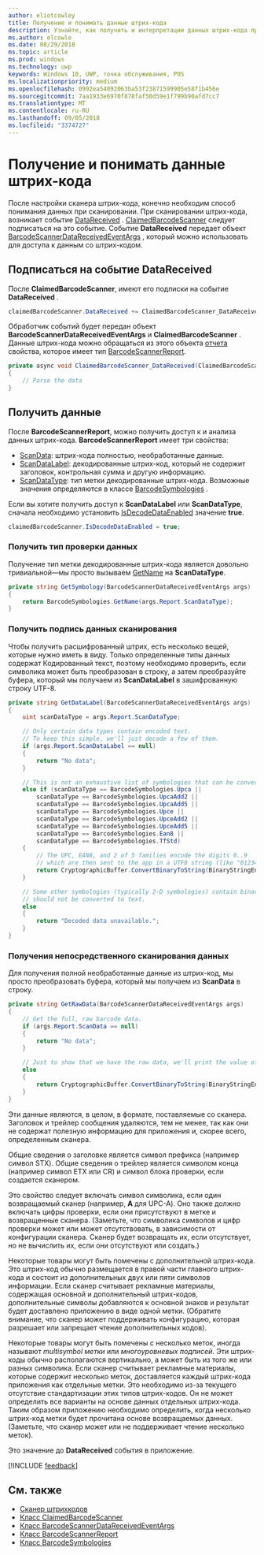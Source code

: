 ```yaml
---
author: eliotcowley
title: Получение и понимать данные штрих-кода
description: Узнайте, как получить и интерпретации данных штрих-кода при сканировании.
ms.author: elcowle
ms.date: 08/29/2018
ms.topic: article
ms.prod: windows
ms.technology: uwp
keywords: Windows 10, UWP, точка обслуживания, POS
ms.localizationpriority: medium
ms.openlocfilehash: 0992ea54092063ba53f23871599905e58f1b456e
ms.sourcegitcommit: 7aa1933e6970f878faf50d59e1f799b90afd7cc7
ms.translationtype: MT
ms.contentlocale: ru-RU
ms.lasthandoff: 09/05/2018
ms.locfileid: "3374727"
---
```

# <a name="obtain-and-understand-barcode-data"></a>Получение и понимать данные штрих-кода

После настройки сканера штрих-кода, конечно необходим способ понимания данных при сканировании. При сканировании штрих-кода, возникает событие [DataReceived](https://docs.microsoft.com/uwp/api/windows.devices.pointofservice.claimedbarcodescanner.datareceived) . [ClaimedBarcodeScanner](https://docs.microsoft.com/uwp/api/windows.devices.pointofservice.claimedbarcodescanner) следует подписаться на это событие. Событие **DataReceived** передает объект [BarcodeScannerDataReceivedEventArgs](https://docs.microsoft.com/uwp/api/windows.devices.pointofservice.barcodescannerdatareceivedeventargs) , который можно использовать для доступа к данным со штрих-кодом.

## <a name="subscribe-to-the-datareceived-event"></a>Подписаться на событие DataReceived

После **ClaimedBarcodeScanner**, имеют его подписки на событие **DataReceived** .

```cs
claimedBarcodeScanner.DataReceived += ClaimedBarcodeScanner_DataReceived;
```

Обработчик событий будет передан объект **BarcodeScannerDataReceivedEventArgs** и **ClaimedBarcodeScanner** . Данные штрих-кода можно обращаться из этого объекта [отчета](https://docs.microsoft.com/uwp/api/windows.devices.pointofservice.barcodescannerdatareceivedeventargs.report#Windows_Devices_PointOfService_BarcodeScannerDataReceivedEventArgs_Report) свойства, которое имеет тип [BarcodeScannerReport](https://docs.microsoft.com/uwp/api/windows.devices.pointofservice.barcodescannerreport).

```cs
private async void ClaimedBarcodeScanner_DataReceived(ClaimedBarcodeScanner sender, BarcodeScannerDataReceivedEventArgs args)
{
    // Parse the data
}
```

## <a name="get-the-data"></a>Получить данные

После **BarcodeScannerReport**, можно получить доступ к и анализа данных штрих-кода. **BarcodeScannerReport** имеет три свойства:

* [ScanData](https://docs.microsoft.com/uwp/api/windows.devices.pointofservice.barcodescannerreport.scandata): штрих-кода полностью, необработанные данные.
* [ScanDataLabel](https://docs.microsoft.com/uwp/api/windows.devices.pointofservice.barcodescannerreport.scandatalabel): декодированные штрих-код, который не содержит заголовок, контрольная сумма и другую информацию.
* [ScanDataType](https://docs.microsoft.com/uwp/api/windows.devices.pointofservice.barcodescannerreport.scandatatype): тип метки декодированные штрих-кода. Возможные значения определяются в классе [BarcodeSymbologies](https://docs.microsoft.com/uwp/api/windows.devices.pointofservice.barcodesymbologies) .

Если вы хотите получить доступ к **ScanDataLabel** или **ScanDataType**, сначала необходимо установить [IsDecodeDataEnabled](https://docs.microsoft.com/uwp/api/windows.devices.pointofservice.claimedbarcodescanner.isdecodedataenabled#Windows_Devices_PointOfService_ClaimedBarcodeScanner_IsDecodeDataEnabled) значение **true**.

```cs
claimedBarcodeScanner.IsDecodeDataEnabled = true;
```

### <a name="get-the-scan-data-type"></a>Получить тип проверки данных

Получение тип метки декодированные штрих-кода является довольно тривиальной&mdash;мы просто вызываем [GetName](https://docs.microsoft.com/uwp/api/windows.devices.pointofservice.barcodesymbologies.getname) на **ScanDataType**.

```cs
private string GetSymbology(BarcodeScannerDataReceivedEventArgs args)
{
    return BarcodeSymbologies.GetName(args.Report.ScanDataType);
}
```

### <a name="get-the-scan-data-label"></a>Получить подпись данных сканирования

Чтобы получить расшифрованный штрих, есть несколько вещей, которые нужно иметь в виду. Только определенные типы данных содержат Кодированный текст, поэтому необходимо проверить, если символика может быть преобразован в строку, а затем преобразуйте буфера, который мы получаем из **ScanDataLabel** в зашифрованную строку UTF-8.

```cs
private string GetDataLabel(BarcodeScannerDataReceivedEventArgs args)
{
    uint scanDataType = args.Report.ScanDataType;

    // Only certain data types contain encoded text.
    // To keep this simple, we'll just decode a few of them.
    if (args.Report.ScanDataLabel == null)
    {
        return "No data";
    }

    // This is not an exhaustive list of symbologies that can be converted to a string.
    else if (scanDataType == BarcodeSymbologies.Upca ||
        scanDataType == BarcodeSymbologies.UpcaAdd2 ||
        scanDataType == BarcodeSymbologies.UpcaAdd5 ||
        scanDataType == BarcodeSymbologies.Upce ||
        scanDataType == BarcodeSymbologies.UpceAdd2 ||
        scanDataType == BarcodeSymbologies.UpceAdd5 ||
        scanDataType == BarcodeSymbologies.Ean8 ||
        scanDataType == BarcodeSymbologies.TfStd)
    {
        // The UPC, EAN8, and 2 of 5 families encode the digits 0..9
        // which are then sent to the app in a UTF8 string (like "01234").
        return CryptographicBuffer.ConvertBinaryToString(BinaryStringEncoding.Utf8, args.Report.ScanDataLabel);
    }

    // Some other symbologies (typically 2-D symbologies) contain binary data that
    // should not be converted to text.
    else
    {
        return "Decoded data unavailable.";
    }
}
```

### <a name="get-the-raw-scan-data"></a>Получения непосредственного сканирования данных

Для получения полной необработанные данные из штрих-код, мы просто преобразовать буфера, который мы получаем из **ScanData** в строку.

```cs
private string GetRawData(BarcodeScannerDataReceivedEventArgs args)
{
    // Get the full, raw barcode data.
    if (args.Report.ScanData == null)
    {
        return "No data";
    }

    // Just to show that we have the raw data, we'll print the value of the bytes.
    else
    {
        return CryptographicBuffer.ConvertBinaryToString(BinaryStringEncoding.Utf8, args.Report.ScanData);
    }
}
```

Эти данные являются, в целом, в формате, поставляемые со сканера. Заголовок и трейлер сообщения удаляются, тем не менее, так как они не содержат полезную информацию для приложения и, скорее всего, определенным сканера.

Общие сведения о заголовке является символ префикса (например символ STX). Общие сведения о трейлер является символом конца (например символ ETX или CR) и символ блока проверки, если создается сканером.

Это свойство следует включать символ символика, если один возвращаемый сканер (например, **A** для UPC-A). Оно также должно включать цифры проверки, если они присутствуют в метке и возвращенные сканера. (Заметьте, что символика символов и цифр проверки может или может отсутствовать, в зависимости от конфигурации сканера. Сканер будет возвращать их, если отсутствует, но не вычислить их, если они отсутствуют или создать.)

Некоторые товары могут быть помечены с дополнительной штрих-кода. Это штрих-код обычно размещается в правой части главного штрих-кода и состоит из дополнительных двух или пяти символов информации. Если сканер считывает рекламные материалы, содержащая основной и дополнительный штрих-кодов, дополнительные символы добавляются к основной знаков и результат будет доставлено приложению в виде одной метки. (Обратите внимание, что сканер может поддерживать конфигурацию, которая разрешает или запрещает чтение дополнительных кодов).

Некоторые товары могут быть помечены с несколько меток, иногда называют *multisymbol метки* или *многоуровневых подписей*. Эти штрих-коды обычно располагаются вертикально, а может быть из того же или разных символика. Если сканер считывает рекламные материалы, которые содержит несколько меток, доставляется каждый штрих-кода приложения как отдельные метки. Это необходимо из-за текущего отсутствие стандартизации этих типов штрих-кодов. Он не может определить все варианты на основе данных отдельных штрих-кода. Таким образом приложению необходимо определить, когда несколько штрих-код метки будет прочитана основе возвращаемых данных. (Заметьте, что сканер может или не поддерживает чтение несколько меток).

Это значение до **DataReceived** события в приложение.

[!INCLUDE [feedback](./includes/pos-feedback.md)]

## <a name="see-also"></a>См. также
* [Сканер штрихкодов](pos-barcodescanner.md)
* [Класс ClaimedBarcodeScanner](https://docs.microsoft.com/uwp/api/windows.devices.pointofservice.barcodesymbologies.getname)
* [Класс BarcodeScannerDataReceivedEventArgs](https://docs.microsoft.com/uwp/api/windows.devices.pointofservice.barcodescannerdatareceivedeventargs)
* [Класс BarcodeScannerReport](https://docs.microsoft.com/uwp/api/windows.devices.pointofservice.barcodescannerreport)
* [Класс BarcodeSymbologies](https://docs.microsoft.com/uwp/api/windows.devices.pointofservice.barcodesymbologies)